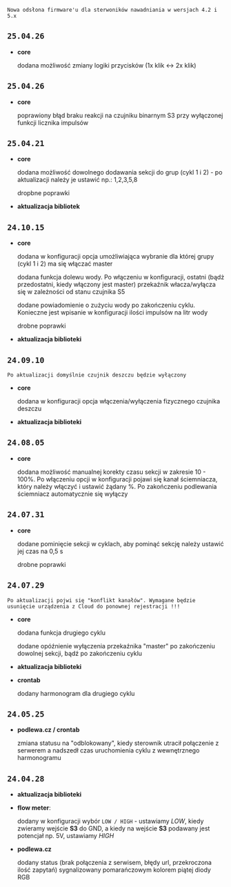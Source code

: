 `Nowa odsłona firmware'u dla sterwoników nawadniania w wersjach 4.2 i 5.x`

## `25.04.26`

- **core**

  dodana możliwość zmiany logiki przycisków (1x klik <-> 2x klik)

## `25.04.26`

- **core**

  poprawiony błąd braku reakcji na czujniku binarnym S3 przy wyłączonej funkcji licznika impulsów

## `25.04.21`

- **core**

  dodana możliwość dowolnego dodawania sekcji do grup (cykl 1 i 2) - po aktualizacji należy je ustawić np.: 1,2,3,5,8
  
  dropbne poprawki
  
- **aktualizacja bibliotek**

## `24.10.15`

- **core**

  dodana w konfiguracji opcja umożliwiająca wybranie dla której grupy (cykl 1 i 2) ma się włączać master
  
  dodana funkcja dolewu wody. Po włączeniu w konfiguracji, ostatni (bądż przedostatni, kiedy włączony jest master) przekaźnik włacza/wyłącza się w zależności od stanu czujnika S5
  
  dodane powiadomienie o zużyciu wody po zakończeniu cyklu. Konieczne jest wpisanie w konfiguracji ilości impulsów na litr wody
  
  drobne poprawki
  
- **aktualizacja biblioteki**

## `24.09.10`

```
Po aktualizacji domyślnie czujnik deszczu będzie wyłączony
```

- **core**

  dodana w konfiguracji opcja włączenia/wyłączenia fizycznego czujnika deszczu
  
- **aktualizacja biblioteki**

## `24.08.05`

- **core**

  dodana możliwość manualnej korekty czasu sekcji w zakresie 10 - 100%. Po włączeniu opcji w konfiguracji pojawi się kanał ściemniacza, który należy włączyć i ustawić żądany %. Po zakończeniu podlewania ściemniacz automatycznie się wyłączy

## `24.07.31`

- **core**

  dodane pominięcie sekcji w cyklach, aby pominąć sekcję należy ustawić jej czas na 0,5 s
  
  drobne poprawki

## `24.07.29`

```
Po aktualizacji pojwi się "konflikt kanałów". Wymagane będzie usunięcie urządzenia z Cloud do ponownej rejestracji !!!
```

- **core**

  dodana funkcja drugiego cyklu

  dodane opóźnienie wyłączenia przekaźnika "master" po zakończeniu dowolnej sekcji, bądź po zakończeniu cyklu

- **aktualizacja biblioteki**

- **crontab**

  dodany harmonogram dla drugiego cyklu

## `24.05.25`

- **podlewa.cz / crontab**

  zmiana statusu na "odblokowany", kiedy sterownik utracił połączenie z serwerem a nadszedł czas uruchomienia cyklu z wewnętrznego harmonogramu

## `24.04.28`

- **aktualizacja biblioteki**

- **flow meter**:

  dodany w konfiguracji wybór `LOW / HIGH` - ustawiamy *LOW*, kiedy zwieramy wejście **S3** do GND, a kiedy na wejście **S3** podawany jest potencjał np. 5V, ustawiamy *HIGH*

- **podlewa.cz**

  dodany status (brak połączenia z serwisem, błędy url, przekroczona ilość zapytań) sygnalizowany pomarańczowym kolorem piątej diody RGB
